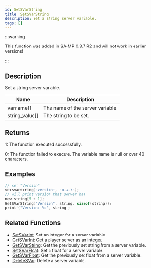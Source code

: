 ```yaml
---
id: SetSVarString
title: SetSVarString
description: Set a string server variable.
tags: []
---
```


:::warning

This function was added in SA-MP 0.3.7 R2 and will not work in earlier versions!

:::

## Description

Set a string server variable.

| Name           | Description                      |
| -------------- | -------------------------------- |
| varname[]      | The name of the server variable. |
| string_value[] | The string to be set.            |

## Returns

1: The function executed successfully.

0: The function failed to execute. The variable name is null or over 40 characters.

## Examples

```c
// set "Version"
SetSVarString("Version", "0.3.7");
// will print version that server has
new string[5 + 1];
GetSVarString("Version", string, sizeof(string));
printf("Version: %s", string);
```

## Related Functions

- [SetSVarInt](SetSVarInt.md): Set an integer for a server variable.
- [GetSVarInt](GetSVarInt.md): Get a player server as an integer.
- [GetSVarString](GetSVarString.md): Get the previously set string from a server variable.
- [SetSVarFloat](SetSVarFloat.md): Set a float for a server variable.
- [GetSVarFloat](GetSVarFloat.md): Get the previously set float from a server variable.
- [DeleteSVar](DeleteSVar.md): Delete a server variable.
